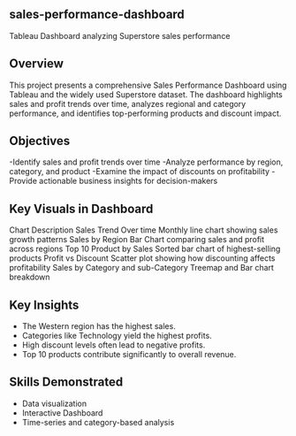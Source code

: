 ## sales-performance-dashboard
Tableau Dashboard analyzing Superstore sales performance


## Overview
This project presents a comprehensive Sales Performance Dashboard using Tableau and the widely used Superstore dataset. The dashboard highlights sales and profit trends over time, analyzes regional and category performance, and identifies top-performing products and discount impact.


## Objectives
-Identify sales and profit trends over time
-Analyze performance by region, category, and product
-Examine the impact of discounts on profitability
-Provide actionable business insights for decision-makers


## Key Visuals in Dashboard
Chart                                 Description
Sales Trend Over time               Monthly line chart showing sales growth patterns
Sales by Region                     Bar Chart comparing sales and profit across regions
Top 10 Product by Sales             Sorted bar chart of highest-selling products
Profit vs Discount                  Scatter plot showing how discounting affects profitability
Sales by Category and sub-Category  Treemap and Bar chart breakdown


## Key Insights
- The Western region has the highest sales.
- Categories like Technology yield the highest profits.
- High discount levels often lead to negative profits.
- Top 10 products contribute significantly to overall revenue.


## Skills Demonstrated
- Data visualization
- Interactive Dashboard
- Time-series and category-based analysis
